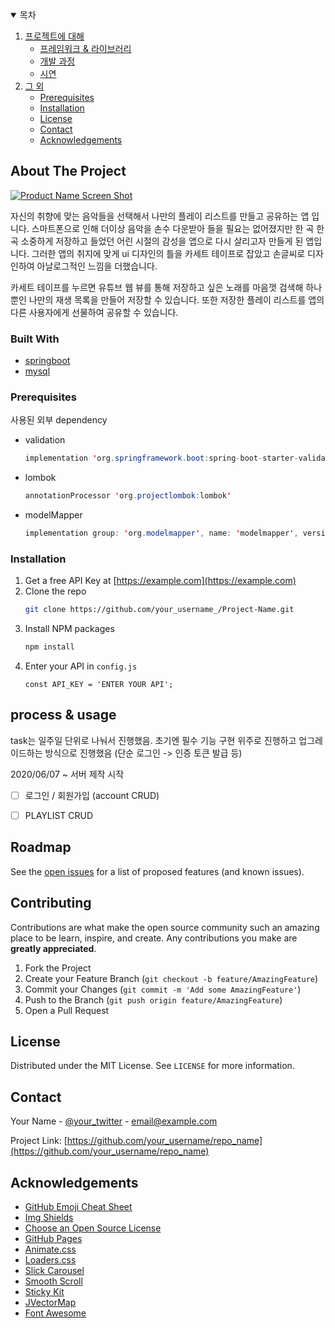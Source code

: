 
<!-- TABLE OF CONTENTS -->
<details open="open">
  <summary>목차</summary>
  <ol>
    <li>
      <a href="#about-the-project">프로젝트에 대해</a>
      <ul>
        <li><a href="#built-with">프레임워크 & 라이브러리</a></li>
        <li><a href="#process & usage">개발 과정</a></li>
        <li><a href="#showing">시연</a></li>
      </ul>
    </li>
    <li>
      <a href="#other">그 외</a>
      <ul>
        <li><a href="#prerequisites">Prerequisites</a></li>
        <li><a href="#installation">Installation</a></li>
        <li><a href="#license">License</a></li>
        <li><a href="#contact">Contact</a></li>
        <li><a href="#acknowledgements">Acknowledgements</a></li>
      </ul>
    </li>
  </ol>
</details>



<!-- ABOUT THE PROJECT -->
## About The Project

[![Product Name Screen Shot][product-screenshot]](https://example.com)

자신의 취향에 맞는 음악들을 선택해서 나만의 플레이 리스트를 만들고 공유하는 앱 입니다.
스마트폰으로 인해 더이상 음악을 손수 다운받아 들을 필요는 없어졌지만 한 곡 한 곡 소중하게 저장하고 들었던 어린 시절의 감성을 앱으로 다시 살리고자 만들게 된 앱입니다. 그러한 앱의 취지에 맞게 ui 디자인의 틀을 카세트 테이프로 잡았고 손글씨로 디자인하여 아날로그적인 느낌을 더했습니다.


카세트 테이프를 누르면 유튜브 웹 뷰를 통해 저장하고 싶은 노래를 마음껏 검색해 하나뿐인 나만의 재생 목록을 만들어 저장할 수 있습니다. 또한 저장한 플레이 리스트를 앱의 다른 사용자에게 선물하여 공유할 수 있습니다.

### Built With

* [springboot](https://getbootstrap.com)
* [mysql](https://www.mysql.com)


### Prerequisites

사용된 외부 dependency

* validation
  ```java
  implementation 'org.springframework.boot:spring-boot-starter-validation'
  ```
* lombok
  ```java
  annotationProcessor 'org.projectlombok:lombok'
  ```
* modelMapper
  ```java
  implementation group: 'org.modelmapper', name: 'modelmapper', version: '2.3.8'
  ```
 

### Installation

1. Get a free API Key at [https://example.com](https://example.com)
2. Clone the repo
   ```sh
   git clone https://github.com/your_username_/Project-Name.git
   ```
3. Install NPM packages
   ```sh
   npm install
   ```
4. Enter your API in `config.js`
   ```JS
   const API_KEY = 'ENTER YOUR API';
   ```



<!-- USAGE EXAMPLES -->
## process & usage

task는 일주일 단위로 나눠서 진행했음.
초기엔 필수 기능 구현 위주로 진행하고 업그레이드하는 방식으로 진행했음 (단순 로그인 -> 인증 토큰 발급 등)

2020/06/07 ~ 
서버 제작 시작


- [ ] 로그인 / 회원가입 (account CRUD)
- [ ] PLAYLIST CRUD





<!-- ROADMAP -->
## Roadmap

See the [open issues](https://github.com/othneildrew/Best-README-Template/issues) for a list of proposed features (and known issues).



<!-- CONTRIBUTING -->
## Contributing

Contributions are what make the open source community such an amazing place to be learn, inspire, and create. Any contributions you make are **greatly appreciated**.

1. Fork the Project
2. Create your Feature Branch (`git checkout -b feature/AmazingFeature`)
3. Commit your Changes (`git commit -m 'Add some AmazingFeature'`)
4. Push to the Branch (`git push origin feature/AmazingFeature`)
5. Open a Pull Request



<!-- LICENSE -->
## License

Distributed under the MIT License. See `LICENSE` for more information.



<!-- CONTACT -->
## Contact

Your Name - [@your_twitter](https://twitter.com/your_username) - email@example.com

Project Link: [https://github.com/your_username/repo_name](https://github.com/your_username/repo_name)



<!-- ACKNOWLEDGEMENTS -->
## Acknowledgements
* [GitHub Emoji Cheat Sheet](https://www.webpagefx.com/tools/emoji-cheat-sheet)
* [Img Shields](https://shields.io)
* [Choose an Open Source License](https://choosealicense.com)
* [GitHub Pages](https://pages.github.com)
* [Animate.css](https://daneden.github.io/animate.css)
* [Loaders.css](https://connoratherton.com/loaders)
* [Slick Carousel](https://kenwheeler.github.io/slick)
* [Smooth Scroll](https://github.com/cferdinandi/smooth-scroll)
* [Sticky Kit](http://leafo.net/sticky-kit)
* [JVectorMap](http://jvectormap.com)
* [Font Awesome](https://fontawesome.com)





<!-- MARKDOWN LINKS & IMAGES -->
<!-- https://www.markdownguide.org/basic-syntax/#reference-style-links -->
[contributors-shield]: https://img.shields.io/github/contributors/othneildrew/Best-README-Template.svg?style=for-the-badge
[contributors-url]: https://github.com/othneildrew/Best-README-Template/graphs/contributors
[forks-shield]: https://img.shields.io/github/forks/othneildrew/Best-README-Template.svg?style=for-the-badge
[forks-url]: https://github.com/othneildrew/Best-README-Template/network/members
[stars-shield]: https://img.shields.io/github/stars/othneildrew/Best-README-Template.svg?style=for-the-badge
[stars-url]: https://github.com/othneildrew/Best-README-Template/stargazers
[issues-shield]: https://img.shields.io/github/issues/othneildrew/Best-README-Template.svg?style=for-the-badge
[issues-url]: https://github.com/othneildrew/Best-README-Template/issues
[license-shield]: https://img.shields.io/github/license/othneildrew/Best-README-Template.svg?style=for-the-badge
[license-url]: https://github.com/othneildrew/Best-README-Template/blob/master/LICENSE.txt
[linkedin-shield]: https://img.shields.io/badge/-LinkedIn-black.svg?style=for-the-badge&logo=linkedin&colorB=555
[linkedin-url]: https://linkedin.com/in/othneildrew
[product-screenshot]: images/screenshot.png
